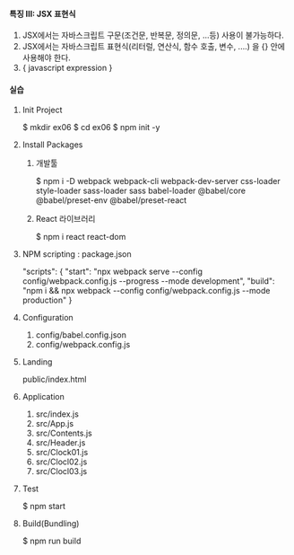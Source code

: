 #### 특징 III: JSX 표현식 
1. JSX에서는 자바스크립트 구문(조건문, 반복문, 정의문, ...등) 사용이 불가능하다.
2. JSX에서는 자바스크립트 표현식(리터럴, 연산식, 함수 호출, 변수, ....) 을 {} 안에 사용해야 한다. 
3. { javascript expression }


#### 실습
1. Init Project

    $ mkdir ex06
    $ cd ex06
    $ npm init -y 

2. Install Packages
   
   1) 개발툴
   
        $ npm i -D webpack webpack-cli webpack-dev-server css-loader style-loader sass-loader sass babel-loader @babel/core @babel/preset-env @babel/preset-react

   2) React 라이브러리

        $ npm i react react-dom


3. NPM scripting : package.json

    "scripts": {
        "start": "npx webpack serve --config config/webpack.config.js --progress --mode development",
        "build": "npm i && npx webpack --config config/webpack.config.js --mode production"
    } 

4. Configuration

    1) config/babel.config.json
    2) config/webpack.config.js

5. Landing

    public/index.html

6. Application
    
    1) src/index.js
    2) src/App.js
    3) src/Contents.js
    4) src/Header.js
    5) src/Clock01.js
    6) src/Clocl02.js
    7) src/Clocl03.js
   
7. Test

    $ npm start

8. Build(Bundling)

    $ npm run build